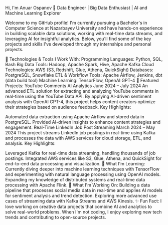 Hi, I'm Anuar Ospanov 👋
Data Engineer | Big Data Enthusiast | AI and Machine Learning Explorer

Welcome to my GitHub profile! I'm currently pursuing a Bachelor's in Computer Science at Nazarbayev University and have hands-on experience in building scalable data solutions, working with real-time data streams, and leveraging AI for insightful analytics. Below, you'll find some of the key projects and skills I've developed through my internships and personal projects.

🔧 Technologies & Tools I Work With:
Programming Languages: Python, SQL, Bash
Big Data Tools: Hadoop, Apache Spark, Hive, Apache Kafka
Cloud Technologies: AWS (S3, Redshift, Glue, Athena, QuickSight)
Databases: PostgreSQL, Snowflake
ETL & Workflow Tools: Apache Airflow, Jenkins, dbt (data build tool)
Machine Learning: TensorFlow, OpenAI GPT-4
🚀 Featured Projects:
YouTube Comments AI Analytics
June 2024 – July 2024
An advanced ETL solution for extracting and analyzing YouTube comments in real-time using the YouTube Data API. By applying AI-driven sentiment analysis with OpenAI GPT-4, this project helps content creators optimize their strategies based on audience feedback.
Key Highlights:

Automated data extraction using Apache Airflow and stored data in PostgreSQL.
Provided AI-driven insights to enhance content strategies and engagement.
Real-Time LinkedIn Job Post Streaming
March 2024 – May 2024
This project streams LinkedIn job postings in real-time using Kafka and processes the data with AWS services for cloud storage, ETL, and analysis.
Key Highlights:

Leveraged Kafka for real-time data streaming, handling thousands of job postings.
Integrated AWS services like S3, Glue, Athena, and QuickSight for end-to-end data processing and visualization.
🌱 What I'm Learning:
Currently diving deeper into machine learning techniques with TensorFlow and experimenting with natural language processing using OpenAI models.
Expanding my knowledge of distributed systems and real-time data processing with Apache Flink.
🎯 What I'm Working On:
Building a data pipeline that processes social media data in real-time and applies AI models for sentiment analysis and trend detection.
Exploring more advanced use cases of streaming data with Kafka Streams and AWS Kinesis.
✨ Fun Fact:
I love working on creative data projects that combine AI and analytics to solve real-world problems. When I'm not coding, I enjoy exploring new tech trends and contributing to open-source projects.
